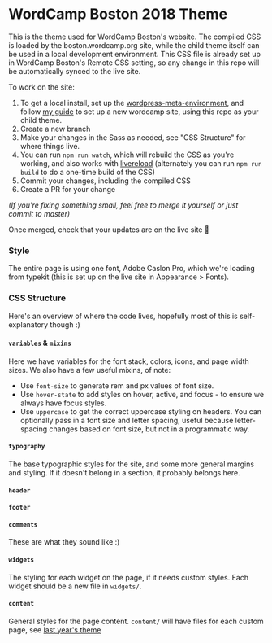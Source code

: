 WordCamp Boston 2018 Theme
==========================

This is the theme used for WordCamp Boston's website. The compiled CSS is loaded by the boston.wordcamp.org site, while the child theme itself can be used in a local development environment. This CSS file is already set up in WordCamp Boston's Remote CSS setting, so any change in this repo will be automatically synced to the live site.

To work on the site:

1. To get a local install, set up the [wordpress-meta-environment](https://github.com/WordPress/meta-environment), and follow [my guide](https://ryelle.codes/2016/07/local-development-for-wordcamp-websites/) to set up a new wordcamp site, using this repo as your child theme.
2. Create a new branch
3. Make your changes in the Sass as needed, see "CSS Structure" for where things live.
4. You can run `npm run watch`, which will rebuild the CSS as you're working, and also works with [livereload](https://chrome.google.com/webstore/detail/livereload/jnihajbhpnppcggbcgedagnkighmdlei) (alternately you can run `npm run build` to do a one-time build of the CSS)
5. Commit your changes, including the compiled CSS
6. Create a PR for your change

_(If you're fixing something small, feel free to merge it yourself or just commit to master)_

Once merged, check that your updates are on the live site 🎉

### Style

The entire page is using one font, Adobe Caslon Pro, which we're loading from typekit (this is set up on the live site in Appearance > Fonts).

### CSS Structure

Here's an overview of where the code lives, hopefully most of this is self-explanatory though :)

#### `variables` & `mixins`

Here we have variables for the font stack, colors, icons, and page width sizes. We also have a few useful mixins, of note:

- Use `font-size` to generate rem and px values of font size.
- Use `hover-state` to add styles on hover, active, and focus - to ensure we always have focus styles.
- Use `uppercase` to get the correct uppercase styling on headers. You can optionally pass in a font size and letter spacing, useful because letter-spacing changes based on font size, but not in a programmatic way.

#### `typography`

The base typographic styles for the site, and some more general margins and styling. If it doesn't belong in a section, it probably belongs here.

#### `header`
#### `footer`
#### `comments`

These are what they sound like :)

#### `widgets`

The styling for each widget on the page, if it needs custom styles. Each widget should be a new file in `widgets/`.

#### `content`

General styles for the page content. `content/` will have files for each custom page, see [last year's theme](https://github.com/bostonwp/wordcamp-2017/tree/master/sass/content)
